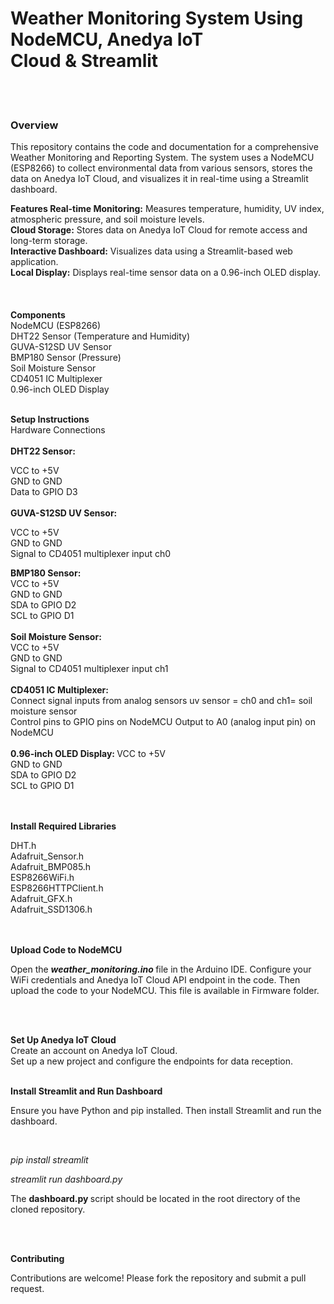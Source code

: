 <h1>Weather Monitoring System Using NodeMCU, Anedya IoT Cloud & Streamlit</h1>
<br>
<br>

<h3> Overview </h3>
This repository contains the code and documentation for a comprehensive Weather Monitoring and Reporting System. The system uses a NodeMCU (ESP8266) to collect environmental data from various sensors, stores the data on Anedya IoT Cloud, and visualizes it in real-time using a Streamlit dashboard.
<br>


<b> Features </b>
<b>Real-time Monitoring:</b> Measures temperature, humidity, UV index, atmospheric pressure, and soil moisture levels. <br>
<b>Cloud Storage:</b> Stores data on Anedya IoT Cloud for remote access and long-term storage. <br>
<b>Interactive Dashboard:</b> Visualizes data using a Streamlit-based web application. <br>
<b>Local Display:</b> Displays real-time sensor data on a 0.96-inch OLED display. <br>
<br>
<br>
<br>
<b>Components </b> <br>
NodeMCU (ESP8266) <br>
DHT22 Sensor (Temperature and Humidity) <br>
GUVA-S12SD UV Sensor <br>
BMP180 Sensor (Pressure) <br>
Soil Moisture Sensor <br>
CD4051 IC Multiplexer <br>
0.96-inch OLED Display 
<br>
<br>

<b> Setup Instructions </b>
<br>
Hardware Connections <br> <br>
<b> DHT22 Sensor:</b>  <br>

VCC to +5V <br>
GND to GND <br>
Data to GPIO D3 <br>
<br>
 <b> GUVA-S12SD UV Sensor: </b> <br>

VCC to +5V  <br>
GND to GND <br>
Signal to CD4051 multiplexer input ch0 <br> 

 <b> BMP180 Sensor: </b> <br>
VCC to +5V  <br>
GND to GND <br>
SDA to GPIO D2 <br>
SCL to GPIO D1 <br>
<br>
 <b> Soil Moisture Sensor: </b>  <br>
VCC to +5V  <br>
GND to GND <br>
Signal to CD4051 multiplexer input ch1 <br>
<br>
 <b> CD4051 IC Multiplexer: </b> <br>
Connect signal inputs from analog sensors uv sensor = ch0 and ch1= soil moisture sensor <br>
Control pins to GPIO pins on NodeMCU Output to A0 (analog input pin) on NodeMCU <br>
<br>
<b>0.96-inch OLED Display: </b> 
VCC to +5V  <br>
GND to GND <br>
SDA to GPIO D2 <br>
SCL to GPIO D1 <br>
<br>
<br>


<b> Install Required Libraries </b> <br>

DHT.h <br>
Adafruit_Sensor.h <br>
Adafruit_BMP085.h <br>
ESP8266WiFi.h <br>
ESP8266HTTPClient.h <br>
Adafruit_GFX.h <br>
Adafruit_SSD1306.h <br>


<br>
<br>
<b> Upload Code to NodeMCU </b> <br>

<p>Open the <i><strong> weather_monitoring.ino </strong> </i>file in the Arduino IDE. Configure your WiFi credentials and Anedya IoT Cloud API endpoint in the code. Then upload the code to your NodeMCU. This file is available in Firmware folder.</p> <br>
<br>
 
<b> Set Up Anedya IoT Cloud </b> <br>
Create an account on Anedya IoT Cloud.<br>
Set up a new project and configure the endpoints for data reception.<br>

<br>
<b>Install Streamlit and Run Dashboard </b> <br>
<p>
 Ensure you have Python and pip installed. Then install Streamlit and run the dashboard.
</p> <br>

 <i> pip install streamlit <br>

streamlit run dashboard.py </i>

The <strong>dashboard.py </strong>script should be located in the root directory of the cloned repository. <br>

<br>
<br>

<b>Contributing </b> <br>

Contributions are welcome! Please fork the repository and submit a pull request.
 

